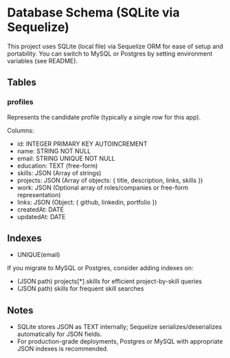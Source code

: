 # Database Schema (SQLite via Sequelize)

This project uses SQLite (local file) via Sequelize ORM for ease of setup and portability. You can switch to MySQL or Postgres by setting environment variables (see README).

## Tables

### profiles

Represents the candidate profile (typically a single row for this app).

Columns:
- id: INTEGER PRIMARY KEY AUTOINCREMENT
- name: STRING NOT NULL
- email: STRING UNIQUE NOT NULL
- education: TEXT (free-form)
- skills: JSON (Array of strings)
- projects: JSON (Array of objects: { title, description, links, skills })
- work: JSON (Optional array of roles/companies or free-form representation)
- links: JSON (Object: { github, linkedin, portfolio })
- createdAt: DATE
- updatedAt: DATE

## Indexes
- UNIQUE(email)

If you migrate to MySQL or Postgres, consider adding indexes on:
- (JSON path) projects[*].skills for efficient project-by-skill queries
- (JSON path) skills for frequent skill searches

## Notes
- SQLite stores JSON as TEXT internally; Sequelize serializes/deserializes automatically for JSON fields.
- For production-grade deployments, Postgres or MySQL with appropriate JSON indexes is recommended.
